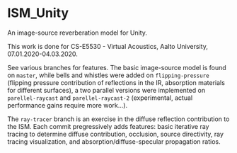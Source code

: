 # ISM_Unity
 An image-source reverberation model for Unity.
 
This work is done for CS-E5530 - Virtual Acoustics, Aalto University, 07.01.2020-04.03.2020.

See various branches for features. The basic image-source model is found on `master`, while bells and whistles were added on `flipping-pressure` (flipping pressure contribution of reflections in the IR, absorption materials for different surfaces), a two parallel versions were implemented on `parellel-raycast` and `parellel-raycast-2` (experimental, actual performance gains require more work...). 

The `ray-tracer` branch is an exercise in the diffuse reflection contribution to the ISM. Each commit pregressively adds features: basic iterative ray tracing to determine diffuse contribution, occlusion, source directivity, ray tracing visualization, and absorption/diffuse-specular propagation ratios.
